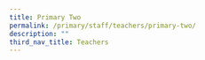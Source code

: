 ```yaml
---
title: Primary Two
permalink: /primary/staff/teachers/primary-two/
description: ""
third_nav_title: Teachers
---
```

